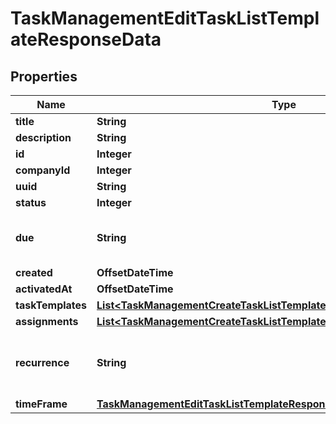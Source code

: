 

# TaskManagementEditTaskListTemplateResponseData


## Properties

| Name | Type | Description | Notes |
|------------ | ------------- | ------------- | -------------|
|**title** | **String** |  |  |
|**description** | **String** |  |  |
|**id** | **Integer** |  |  |
|**companyId** | **Integer** |  |  |
|**uuid** | **String** |  |  |
|**status** | **Integer** |  |  |
|**due** | **String** | A date with YYYY-MM-DD format |  [optional] |
|**created** | **OffsetDateTime** |  |  |
|**activatedAt** | **OffsetDateTime** |  |  |
|**taskTemplates** | [**List&lt;TaskManagementCreateTaskListTemplateRequestTaskTemplatesInner&gt;**](TaskManagementCreateTaskListTemplateRequestTaskTemplatesInner.md) |  |  |
|**assignments** | [**List&lt;TaskManagementCreateTaskListTemplateRequestAssignmentsInner&gt;**](TaskManagementCreateTaskListTemplateRequestAssignmentsInner.md) |  |  |
|**recurrence** | **String** | recurrence rules as defined by the RFC 5545 spec |  |
|**timeFrame** | [**TaskManagementEditTaskListTemplateResponseDataTimeFrame**](TaskManagementEditTaskListTemplateResponseDataTimeFrame.md) |  |  [optional] |



